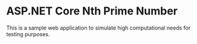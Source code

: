 # ASP.NET Core Nth Prime Number

This is a sample web application to simulate high computational needs for testing purposes.